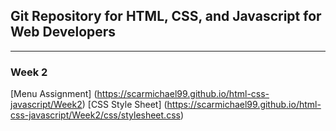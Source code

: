 ## Git Repository for HTML, CSS, and Javascript for Web Developers

--------------

### Week 2

[Menu Assignment] (https://scarmichael99.github.io/html-css-javascript/Week2)
[CSS Style Sheet] (https://scarmichael99.github.io/html-css-javascript/Week2/css/stylesheet.css)

